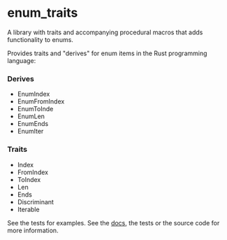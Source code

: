 # enum_traits #

A library with traits and accompanying procedural macros that adds functionality to enums.

Provides traits and "derives" for enum items in the Rust programming language:

### Derives ###
- EnumIndex
- EnumFromIndex
- EnumToInde
- EnumLen
- EnumEnds
- EnumIter

### Traits ###
- Index
- FromIndex
- ToIndex
- Len
- Ends
- Discriminant
- Iterable

See the tests for examples.
See the [docs](https://docs.rs/crate/enum_traits/), the tests or the source code for more information.
